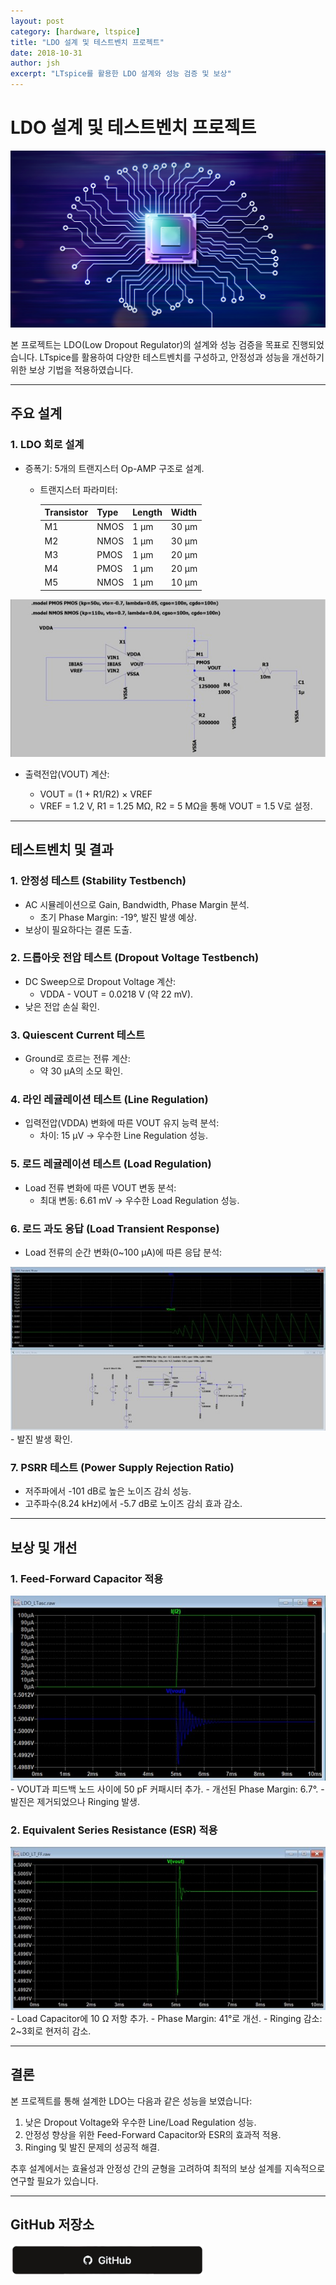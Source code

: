 ```yaml
---
layout: post
category: [hardware, ltspice]
title: "LDO 설계 및 테스트벤치 프로젝트"
date: 2018-10-31
author: jsh
excerpt: "LTspice를 활용한 LDO 설계와 성능 검증 및 보상"
---
```


# LDO 설계 및 테스트벤치 프로젝트

<div style="text-align: center;">
<a href="/assets/img/posts/ldo_main.png" data-lity>
  <img src="/assets/img/posts/ldo_main.png" style="width: auto; max-height: 500px;" />
</a>
</div>

본 프로젝트는 LDO(Low Dropout Regulator)의 설계와 성능 검증을 목표로 진행되었습니다. LTspice를 활용하여 다양한 테스트벤치를 구성하고, 안정성과 성능을 개선하기 위한 보상 기법을 적용하였습니다.

---

## 주요 설계

### 1. **LDO 회로 설계**
- 증폭기: 5개의 트랜지스터 Op-AMP 구조로 설계.
  - 트랜지스터 파라미터:
  
    | Transistor | Type | Length | Width |
    |------------|------|--------|-------|
    | M1         | NMOS | 1 µm   | 30 µm |
    | M2         | NMOS | 1 µm   | 30 µm |
    | M3         | PMOS | 1 µm   | 20 µm |
    | M4         | PMOS | 1 µm   | 20 µm |
    | M5         | NMOS | 1 µm   | 10 µm |
 
 <div style="text-align: center;">
<a href="/assets/img/posts/ldo1.jpg" data-lity>
  <img src="/assets/img/posts/ldo1.jpg" style="width: auto; max-height: 500px;" />
</a>
</div>

- 출력전압(VOUT) 계산:

  - VOUT = (1 + R1/R2) × VREF
  - VREF = 1.2 V,  R1 = 1.25 MΩ, R2 = 5 MΩ을 통해 VOUT = 1.5 V로 설정.

---

## 테스트벤치 및 결과

### 1. **안정성 테스트 (Stability Testbench)**
- AC 시뮬레이션으로 Gain, Bandwidth, Phase Margin 분석.
  - 초기 Phase Margin: -19°, 발진 발생 예상.
- 보상이 필요하다는 결론 도출.

### 2. **드롭아웃 전압 테스트 (Dropout Voltage Testbench)**
- DC Sweep으로 Dropout Voltage 계산:
  - VDDA - VOUT = 0.0218 V (약 22 mV).
- 낮은 전압 손실 확인.

### 3. **Quiescent Current 테스트**
- Ground로 흐르는 전류 계산:
  - 약 30 µA의 소모 확인.

### 4. **라인 레귤레이션 테스트 (Line Regulation)**
- 입력전압(VDDA) 변화에 따른 VOUT 유지 능력 분석:
  - 차이: 15 µV → 우수한 Line Regulation 성능.

### 5. **로드 레귤레이션 테스트 (Load Regulation)**
- Load 전류 변화에 따른 VOUT 변동 분석:
  - 최대 변동: 6.61 mV → 우수한 Load Regulation 성능.

### 6. **로드 과도 응답 (Load Transient Response)**
- Load 전류의 순간 변화(0~100 µA)에 따른 응답 분석:
<div style="text-align: center;">
<a href="/assets/img/posts/ldo2.jpg" data-lity>
  <img src="/assets/img/posts/ldo2.jpg" style="width: auto; max-height: 700px;" />
</a>
</div>
  - 발진 발생 확인.

### 7. **PSRR 테스트 (Power Supply Rejection Ratio)**
- 저주파에서 -101 dB로 높은 노이즈 감쇠 성능.
- 고주파수(8.24 kHz)에서 -5.7 dB로 노이즈 감쇠 효과 감소.

---

## 보상 및 개선

### 1. **Feed-Forward Capacitor 적용**
<div style="text-align: center;">
<a href="/assets/img/posts/ldo3.jpg" data-lity>
  <img src="/assets/img/posts/ldo3.jpg" style="width: auto; max-height: 500px;" />
</a>
</div>
- VOUT과 피드백 노드 사이에 50 pF 커패시터 추가.
- 개선된 Phase Margin: 6.7°.
- 발진은 제거되었으나 Ringing 발생.

### 2. **Equivalent Series Resistance (ESR) 적용**
<div style="text-align: center;">
<a href="/assets/img/posts/ldo4.jpg" data-lity>
  <img src="/assets/img/posts/ldo4.jpg" style="width: auto; max-height: 500px;" />
</a>
</div>
- Load Capacitor에 10 Ω 저항 추가.
- Phase Margin: 41°로 개선.
- Ringing 감소: 2~3회로 현저히 감소.

---

## 결론

본 프로젝트를 통해 설계한 LDO는 다음과 같은 성능을 보였습니다:
1. 낮은 Dropout Voltage와 우수한 Line/Load Regulation 성능.
2. 안정성 향상을 위한 Feed-Forward Capacitor와 ESR의 효과적 적용.
3. Ringing 및 발진 문제의 성공적 해결.

추후 설계에서는 효율성과 안정성 간의 균형을 고려하여 최적의 보상 설계를 지속적으로 연구할 필요가 있습니다.

---

## GitHub 저장소

<div class='sx-button'>
  <a href='https://github.com/radon99/radon99.github.io/tree/main/projects/LowDropoutRegulator' target="_blank">
    <img src='/assets/img/icons/github.png' style="width: auto; max-height: 50px;" />
  </a>
</div>



